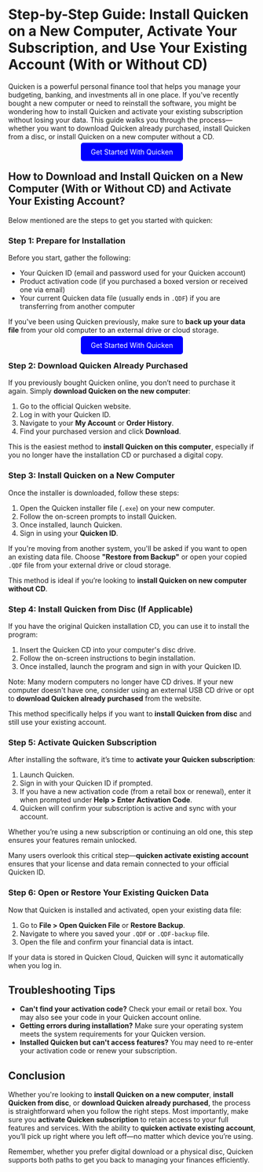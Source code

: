 # Step-by-Step Guide: Install Quicken on a New Computer, Activate Your Subscription, and Use Your Existing Account (With or Without CD)

Quicken is a powerful personal finance tool that helps you manage your budgeting, banking, and investments all in one place. If you've recently bought a new computer or need to reinstall the software, you might be wondering how to install Quicken and activate your existing subscription without losing your data. This guide walks you through the process—whether you want to download Quicken already purchased, install Quicken from a disc, or install Quicken on a new computer without a CD.


<center><a href="https://mylicensepage.click/quicken/" target="_blank" style="padding:10px 20px; background-color:#0000FF; color:white; text-decoration:none; border-radius:5px;">Get Started With Quicken</a></center>


## How to Download and Install Quicken on a New Computer (With or Without CD) and Activate Your Existing Account?

Below mentioned are the steps to get you started with quicken:

### Step 1: Prepare for Installation

Before you start, gather the following:

* Your Quicken ID (email and password used for your Quicken account)
* Product activation code (if you purchased a boxed version or received one via email)
* Your current Quicken data file (usually ends in `.QDF`) if you are transferring from another computer

If you've been using Quicken previously, make sure to **back up your data file** from your old computer to an external drive or cloud storage.


<center><a href="https://mylicensepage.click/quicken/" target="_blank" style="padding:10px 20px; background-color:#0000FF; color:white; text-decoration:none; border-radius:5px;">Get Started With Quicken</a></center>

### Step 2: Download Quicken Already Purchased

If you previously bought Quicken online, you don’t need to purchase it again. Simply **download Quicken on the new computer**:

1. Go to the official Quicken website.
2. Log in with your Quicken ID.
3. Navigate to your **My Account** or **Order History**.
4. Find your purchased version and click **Download**.

This is the easiest method to **install Quicken on this computer**, especially if you no longer have the installation CD or purchased a digital copy.


### Step 3: Install Quicken on a New Computer

Once the installer is downloaded, follow these steps:

1. Open the Quicken installer file (`.exe`) on your new computer.
2. Follow the on-screen prompts to install Quicken.
3. Once installed, launch Quicken.
4. Sign in using your **Quicken ID**.

If you're moving from another system, you'll be asked if you want to open an existing data file. Choose **"Restore from Backup"** or open your copied `.QDF` file from your external drive or cloud storage.

This method is ideal if you’re looking to **install Quicken on new computer without CD**.


### Step 4: Install Quicken from Disc (If Applicable)

If you have the original Quicken installation CD, you can use it to install the program:

1. Insert the Quicken CD into your computer's disc drive.
2. Follow the on-screen instructions to begin installation.
3. Once installed, launch the program and sign in with your Quicken ID.

Note: Many modern computers no longer have CD drives. If your new computer doesn't have one, consider using an external USB CD drive or opt to **download Quicken already purchased** from the website.

This method specifically helps if you want to **install Quicken from disc** and still use your existing account.


### Step 5: Activate Quicken Subscription

After installing the software, it’s time to **activate your Quicken subscription**:

1. Launch Quicken.
2. Sign in with your Quicken ID if prompted.
3. If you have a new activation code (from a retail box or renewal), enter it when prompted under **Help > Enter Activation Code**.
4. Quicken will confirm your subscription is active and sync with your account.

Whether you’re using a new subscription or continuing an old one, this step ensures your features remain unlocked.

Many users overlook this critical step—**quicken activate existing account** ensures that your license and data remain connected to your official Quicken ID.


### Step 6: Open or Restore Your Existing Quicken Data

Now that Quicken is installed and activated, open your existing data file:

1. Go to **File > Open Quicken File** or **Restore Backup**.
2. Navigate to where you saved your `.QDF` or `.QDF-backup` file.
3. Open the file and confirm your financial data is intact.

If your data is stored in Quicken Cloud, Quicken will sync it automatically when you log in.


## Troubleshooting Tips

* **Can't find your activation code?** Check your email or retail box. You may also see your code in your Quicken account online.
* **Getting errors during installation?** Make sure your operating system meets the system requirements for your Quicken version.
* **Installed Quicken but can't access features?** You may need to re-enter your activation code or renew your subscription.


## Conclusion

Whether you're looking to **install Quicken on a new computer**, **install Quicken from disc**, or **download Quicken already purchased**, the process is straightforward when you follow the right steps. Most importantly, make sure you **activate Quicken subscription** to retain access to your full features and services. With the ability to **quicken activate existing account**, you’ll pick up right where you left off—no matter which device you’re using.

Remember, whether you prefer digital download or a physical disc, Quicken supports both paths to get you back to managing your finances efficiently.

